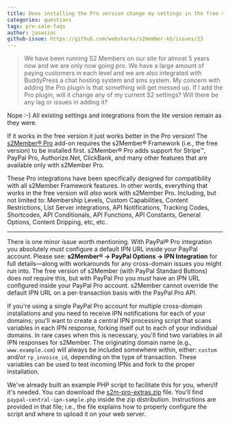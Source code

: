 ```yaml
---
title: Does installing the Pro version change my settings in the free version?
categories: questions
tags: pre-sale-faqs
author: jaswsinc
github-issue: https://github.com/websharks/s2member-kb/issues/23
---
```


> We have been running S2 Members on our site for almost 5 years now and we are only now going pro. We have a large amount of paying customers in each level and we are also integrated with BuddyPress a chat hosting system and sms system. My concern with adding the Pro plugin is that something will get messed up. If I add the Pro plugin, will it change any of my current S2 settings? Will there be any lag or issues in adding it?

Nope :-) All existing settings and integrations from the lite version remain as they were.

If it works in the free version it just works better in the Pro version! The [s2Member® Pro](http://www.s2member.com/pro/) add-on requires the s2Member® Framework (i.e., the free version) to be installed first. s2Member® Pro adds support for Stripe™, PayPal Pro, Authorize.Net, ClickBank, and many other features that are available only with s2Member Pro.

These Pro integrations have been specifically designed for compatibility with all s2Member Framework features. In other words, everything that works in the free version will _also_ work with s2Member Pro. Including, but not limited to: Membership Levels, Custom Capabilities, Content Restrictions, List Server integrations, API Notifications, Tracking Codes, Shortcodes, API Conditionals, API Functions, API Constants, General Options, Content Dripping, etc, etc.

---

There is one minor issue worth mentioning. With PayPal® Pro integration you absolutely _must_ configure a default IPN URL inside your PayPal account. Please see: **s2Member® → PayPal Options → IPN Integration** for full details—along with workarounds for any cross-domain issues you might run into. The free version of s2Member (with PayPal Standard Buttons) does _not_ require this, but with PayPal Pro you _must_ have an IPN URL configured inside your PayPal Pro account. s2Member cannot override the default IPN URL on a per-transaction basis with the PayPal Pro API.

If you're using a single PayPal Pro account for multiple cross-domain installations and you need to receive IPN notifications for each of your domains; you'll want to create a central IPN processing script that scans variables in each IPN response, forking itself out to each of your individual domains. In rare cases when this is necessary, you'll find two variables in all IPN responses for s2Member. The originating domain name (e.g., `www.example.com`) will always be included somewhere within, either: `custom` and/or `rp_invoice_id`, depending on the type of transaction. These variables can be used to test incoming IPNs and fork to the proper installation.

We've already built an example PHP script to facilitate this for you, when/if it's needed. You can download the [s2m-pro-extras.zip](http://www.s2member.com/r/s2m-pro-extras-zip/) file. You'll find `paypal-central-ipn-sample.php` inside the zip distribution. Instructions are provided in that file; i.e., the file explains how to properly configure the script and where to upload it on your web server.